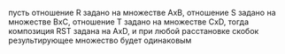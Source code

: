 пусть отношение R задано на множестве AxB, отношение S задано на множестве BxC, отношение T задано на множестве CxD, тогда композиция RST задана на AxD, и при любой расстановке скобок результирующее множество будет одинаковым